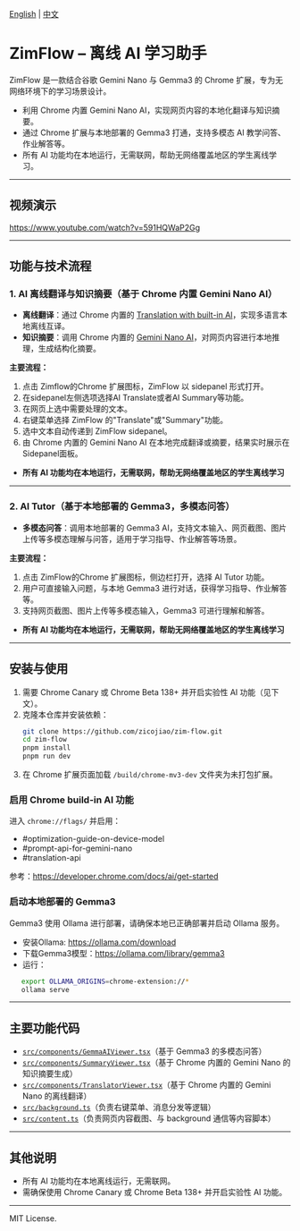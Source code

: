 [English](README.md) | [中文](README.zh_CN.md)

# ZimFlow – 离线 AI 学习助手

ZimFlow 是一款结合谷歌 Gemini Nano 与 Gemma3 的 Chrome 扩展，专为无网络环境下的学习场景设计。

- 利用 Chrome 内置 Gemini Nano AI，实现网页内容的本地化翻译与知识摘要。
- 通过 Chrome 扩展与本地部署的 Gemma3 打通，支持多模态 AI 教学问答、作业解答等。
- 所有 AI 功能均在本地运行，无需联网，帮助无网络覆盖地区的学生离线学习。

---

## 视频演示

https://www.youtube.com/watch?v=591HQWaP2Gg

---

## 功能与技术流程

### 1. AI 离线翻译与知识摘要（基于 Chrome 内置 Gemini Nano AI）

- **离线翻译**：通过 Chrome 内置的 [Translation with built-in AI](https://developer.chrome.com/docs/ai/translator-api)，实现多语言本地离线互译。
- **知识摘要**：调用 Chrome 内置的 [Gemini Nano AI](https://developer.chrome.com/docs/ai/prompt-api)，对网页内容进行本地推理，生成结构化摘要。

**主要流程：**
1. 点击 Zimflow的Chrome 扩展图标，ZimFlow 以 sidepanel 形式打开。
2. 在sidepanel左侧选项选择AI Translate或者AI Summary等功能。
2. 在网页上选中需要处理的文本。
3. 右键菜单选择 ZimFlow 的"Translate"或"Summary"功能。
4. 选中文本自动传递到 ZimFlow sidepanel。
5. 由 Chrome 内置的 Gemini Nano AI 在本地完成翻译或摘要，结果实时展示在Sidepanel面板。

- **所有 AI 功能均在本地运行，无需联网，帮助无网络覆盖地区的学生离线学习**

---

### 2. AI Tutor（基于本地部署的 Gemma3，多模态问答）

- **多模态问答**：调用本地部署的 Gemma3 AI，支持文本输入、网页截图、图片上传等多模态理解与问答，适用于学习指导、作业解答等场景。

**主要流程：**
1. 点击 ZimFlow的Chrome 扩展图标，侧边栏打开，选择 AI Tutor 功能。
2. 用户可直接输入问题，与本地 Gemma3 进行对话，获得学习指导、作业解答等。
3. 支持网页截图、图片上传等多模态输入，Gemma3 可进行理解和解答。

- **所有 AI 功能均在本地运行，无需联网，帮助无网络覆盖地区的学生离线学习**

---

## 安装与使用

1. 需要 Chrome Canary 或 Chrome Beta 138+ 并开启实验性 AI 功能（见下文）。
2. 克隆本仓库并安装依赖：
   ```bash
   git clone https://github.com/zicojiao/zim-flow.git
   cd zim-flow
   pnpm install
   pnpm run dev
   ```
3. 在 Chrome 扩展页面加载 `/build/chrome-mv3-dev` 文件夹为未打包扩展。

### 启用 Chrome build-in AI 功能

进入 `chrome://flags/` 并启用：
- #optimization-guide-on-device-model
- #prompt-api-for-gemini-nano
- #translation-api

参考：https://developer.chrome.com/docs/ai/get-started


### 启动本地部署的 Gemma3

Gemma3 使用 Ollama 进行部署，请确保本地已正确部署并启动 Ollama 服务。

- 安装Ollama: https://ollama.com/download
- 下载Gemma3模型：https://ollama.com/library/gemma3
- 运行：
```bash
   export OLLAMA_ORIGINS=chrome-extension://*
   ollama serve
```

---

## 主要功能代码
- [`src/components/GemmaAIViewer.tsx`](https://github.com/zicojiao/zim-flow/blob/main/src/components/GemmaAIViewer.tsx)（基于 Gemma3 的多模态问答）
- [`src/components/SummaryViewer.tsx`](https://github.com/zicojiao/zim-flow/blob/main/src/components/SummaryViewer.tsx)（基于 Chrome 内置的 Gemini Nano 的知识摘要生成）
- [`src/components/TranslatorViewer.tsx`](https://github.com/zicojiao/zim-flow/blob/main/src/components/TranslatorViewer.tsx)（基于 Chrome 内置的 Gemini Nano 的离线翻译）
- [`src/background.ts`](https://github.com/zicojiao/zim-flow/blob/main/src/background.ts)（负责右键菜单、消息分发等逻辑）
- [`src/content.ts`](https://github.com/zicojiao/zim-flow/blob/main/src/content.ts)（负责网页内容截图、与 background 通信等内容脚本）

---

## 其他说明

- 所有 AI 功能均在本地离线运行，无需联网。
- 需确保使用 Chrome Canary 或 Chrome Beta 138+ 并开启实验性 AI 功能。

---

MIT License. 